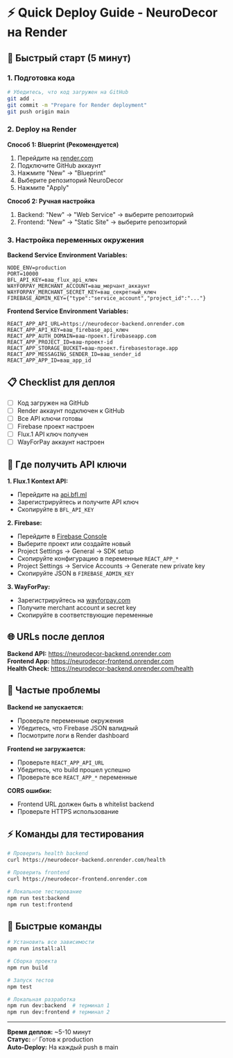 # ⚡ Quick Deploy Guide - NeuroDecor на Render

## 🚀 Быстрый старт (5 минут)

### 1. Подготовка кода
```bash
# Убедитесь, что код загружен на GitHub
git add .
git commit -m "Prepare for Render deployment"
git push origin main
```

### 2. Deploy на Render

**Способ 1: Blueprint (Рекомендуется)**
1. Перейдите на [render.com](https://render.com)
2. Подключите GitHub аккаунт
3. Нажмите "New" → "Blueprint" 
4. Выберите репозиторий NeuroDecor
5. Нажмите "Apply"

**Способ 2: Ручная настройка**
1. Backend: "New" → "Web Service" → выберите репозиторий
2. Frontend: "New" → "Static Site" → выберите репозиторий

### 3. Настройка переменных окружения

**Backend Service Environment Variables:**
```
NODE_ENV=production
PORT=10000
BFL_API_KEY=ваш_flux_api_ключ
WAYFORPAY_MERCHANT_ACCOUNT=ваш_мерчант_аккаунт
WAYFORPAY_MERCHANT_SECRET_KEY=ваш_секретный_ключ
FIREBASE_ADMIN_KEY={"type":"service_account","project_id":"..."}
```

**Frontend Service Environment Variables:**
```
REACT_APP_API_URL=https://neurodecor-backend.onrender.com
REACT_APP_API_KEY=ваш_firebase_api_ключ
REACT_APP_AUTH_DOMAIN=ваш-проект.firebaseapp.com
REACT_APP_PROJECT_ID=ваш-проект-id
REACT_APP_STORAGE_BUCKET=ваш-проект.firebasestorage.app
REACT_APP_MESSAGING_SENDER_ID=ваш_sender_id
REACT_APP_APP_ID=ваш_app_id
```

## 📋 Checklist для деплоя

- [ ] Код загружен на GitHub
- [ ] Render аккаунт подключен к GitHub
- [ ] Все API ключи готовы
- [ ] Firebase проект настроен
- [ ] Flux.1 API ключ получен
- [ ] WayForPay аккаунт настроен

## 🔑 Где получить API ключи

**1. Flux.1 Kontext API:**
- Перейдите на [api.bfl.ml](https://api.bfl.ml)
- Зарегистрируйтесь и получите API ключ
- Скопируйте в `BFL_API_KEY`

**2. Firebase:**
- Перейдите в [Firebase Console](https://console.firebase.google.com)
- Выберите проект или создайте новый
- Project Settings → General → SDK setup
- Скопируйте конфигурацию в переменные `REACT_APP_*`
- Project Settings → Service Accounts → Generate new private key
- Скопируйте JSON в `FIREBASE_ADMIN_KEY`

**3. WayForPay:**
- Зарегистрируйтесь на [wayforpay.com](https://wayforpay.com)
- Получите merchant account и secret key
- Скопируйте в соответствующие переменные

## 🌐 URLs после деплоя

**Backend API:** https://neurodecor-backend.onrender.com  
**Frontend App:** https://neurodecor-frontend.onrender.com  
**Health Check:** https://neurodecor-backend.onrender.com/health

## 🔧 Частые проблемы

**Backend не запускается:**
- Проверьте переменные окружения
- Убедитесь, что Firebase JSON валидный
- Посмотрите логи в Render dashboard

**Frontend не загружается:**
- Проверьте `REACT_APP_API_URL`
- Убедитесь, что build прошел успешно
- Проверьте все `REACT_APP_*` переменные

**CORS ошибки:**
- Frontend URL должен быть в whitelist backend
- Проверьте HTTPS использование

## ⚡ Команды для тестирования

```bash
# Проверить health backend
curl https://neurodecor-backend.onrender.com/health

# Проверить frontend
curl https://neurodecor-frontend.onrender.com

# Локальное тестирование
npm run test:backend
npm run test:frontend
```

## 🎯 Быстрые команды

```bash
# Установить все зависимости
npm run install:all

# Сборка проекта
npm run build

# Запуск тестов
npm test

# Локальная разработка
npm run dev:backend  # терминал 1
npm run dev:frontend # терминал 2
```

---

**Время деплоя:** ~5-10 минут  
**Статус:** ✅ Готов к production  
**Auto-Deploy:** На каждый push в main